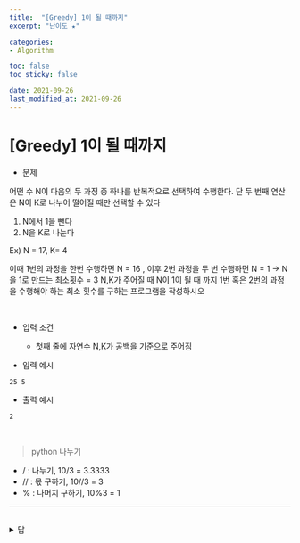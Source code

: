 ```yaml
---
title:  "[Greedy] 1이 될 때까지"
excerpt: "난이도 ★"

categories:
- Algorithm

toc: false
toc_sticky: false

date: 2021-09-26
last_modified_at: 2021-09-26
---
```


# [Greedy] 1이 될 때까지

- 문제

어떤 수 N이 다음의 두 과정 중 하나를 반복적으로 선택하여 수행한다. 단 두 번째 연산은 N이 K로 나누어 떨어질 때만 선택할 수 있다

1. N에서 1을 뺀다
2. N을 K로 나눈다

Ex) N = 17, K= 4

이때 1번의 과정을 한번 수행하면 N = 16 , 이후 2번 과정을 두 번 수행하면 N = 1 -> N을 1로 만드는 최소횟수 = 3
N,K가 주어질 때 N이 1이 될 때 까지 1번 혹은 2번의 과정을 수행해야 하는 최소 횟수를 구하는 프로그램을 작성하시오

<br>

- 입력 조건
  - 첫째 줄에 자연수 N,K가 공백을 기준으로 주어짐

- 입력 예시
```
25 5
```

- 출력 예시
```
2
```
<br>

> python 나누기

- / : 나누기, 10/3 = 3.3333
- // : 몫 구하기, 10//3 = 3
- % : 나머지 구하기, 10%3 = 1

<hr>

<br>

<details>
<summary>답</summary>
<div markdown="1">
<br>

- 빼기 보다 나누기가 숫자를 줄이는데 더 효율적 그래서 K로 최대한 많이 나누는 것이 최적의 해 보장

```python
n, k = map(int, input().split())

count = 0

# N이 K 이상이라면 K로 계속 나누기
while n >= k :
  # N이 K로 나누어 떨어지지 않으면 n-1
  while n %k != 0:
    n -= 1
    count += 1
  # k로 나누기
  n //= k
  count += 1

# 최대한 나눈 후 남은 수에서 1씩 빼기
while n>1:
  n -= 1
  count += 1

print(count)
```

</div>
</details>

<br>